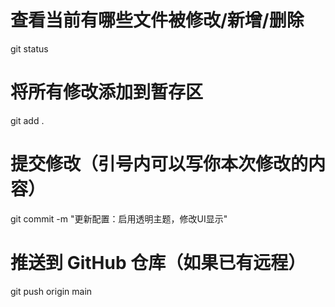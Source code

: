 # 查看当前有哪些文件被修改/新增/删除
git status

# 将所有修改添加到暂存区
git add .

# 提交修改（引号内可以写你本次修改的内容）
git commit -m "更新配置：启用透明主题，修改UI显示"

# 推送到 GitHub 仓库（如果已有远程）
git push origin main

